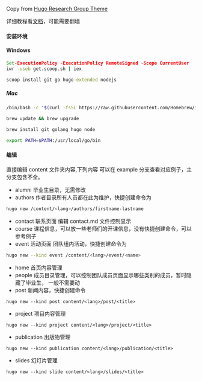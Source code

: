 Copy from [Hugo Research Group Theme](https://github.com/wowchemy/starter-hugo-research-group)

详细教程看[文档](https://wowchemy.com/docs/)，可能需要翻墙

#### 安装环境
#### Windows

```bat
Set-ExecutionPolicy -ExecutionPolicy RemoteSigned -Scope CurrentUser
iwr -useb get.scoop.sh | iex
```
```bat
scoop install git go hugo-extended nodejs
```
##### Mac

```bash
/bin/bash -c "$(curl -fsSL https://raw.githubusercontent.com/Homebrew/install/master/install.sh)"

brew update && brew upgrade

brew install git golang hugo node

export PATH=$PATH:/usr/local/go/bin

```


#### 编辑

直接编辑 content 文件夹内容,下列内容 可以在 example 分支查看对应例子，主分支包含不全。


-  alumni  毕业生目录，无需修改
-  authors 作者目录所有人员都在此为维护，快捷创建命令为 
```bash
hugo new /content/<lang>/authors/firstname-lastname
```
- contact 联系页面 编辑 contact.md 文件控制显示
- course 课程信息，可以放一些老师们的开课信息，没有快捷创建命令，可以参考例子
- event 活动页面 团队组内活动，快捷创建命令为
```bash
hugo new --kind event /content/<lang>/event/<name>
```
- home 首页内容管理
- people 成员目录管理，可以控制团队成员页面显示哪些类别的成员，暂时隐藏了毕业生， 一般不需要动 
- post 新闻内容，快捷创建命令
```
hugo new --kind post content/<lang>/post/<title>
```

- project 项目内容管理
```
hugo new --kind project content/<lang>/project/<title>

```
- publication 出版物管理
```
hugo new --kind publication content/<lang>/publication/<title>
```
- slides 幻灯片管理

```
hugo new --kind slide content/<lang>/slides/<title>
```